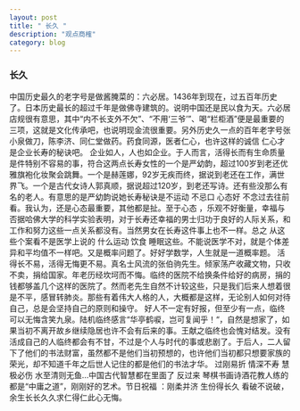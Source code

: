 ```yaml
---
layout: post
title: " 长久 "
description: "观点商榷"
category: blog
---
```


### 长久
中国历史最久的老字号是做酱腌菜的：六必居。1436年到现在，过五百年历史了。日本历史最长的超过千年是做佛寺建筑的。说明中国还是民以食为天。六必居店规很有意思，其中“内不长支外不欠”、“不用‘三爷’”、喝“栏柜酒”便是最重要的三项，这就是文化传承吧，也说明现金流很重要。另外历史久一点的百年老字号张小泉做刀，陈李济、同仁堂做药。药食同源，医者仁心，也许这样的诚信 仁心才是企业长寿的秘诀吧。
企业如人，人也如企业。于人而言，活得长而有生命质量是件特别不容易的事，符合这两点长寿女性的一个是严幼韵，超过100岁到老还优雅旗袍化妆聚会跳舞。一个是赫莲娜，92岁无疾而终，据说到老还在工作，满世界飞。一个是古代女诗人郭真顺，据说超过120岁，到老还写诗。还有些没那么有名的老人。有意思的是严幼韵说她长寿秘诀是不运动 不忌口 心态好 不念过去往前看。我认为，还是心态最重要，其他都是扯。至于心态 ，乐观不好衡量，幸福与否据哈佛大学的科学实验表明，对于长寿还幸福的男士归功于良好的人际关系，和工作和努力这些一点关系都没有。当然男女在长寿这件事上也不一样。总之 从这些个案看不是医学上说的 什么运动 饮食 睡眠这些。不能说医学不对，就是个体差异和平均值不一样吧。又是概率问题了。好好学数学，人生就是一道概率题。
活得长不易，活得无悔更不易。真名士风流的张伯驹先生。倾家荡产收藏文物，只收不卖，捐给国家。年老历经坎坷而不悔。临终的医院不给换条件给好的病房，捐的钱都够盖几个这样的医院了。然而老先生自然不计较这些，只是我们后来人想着很是不平，感冒转肺炎。那些有着伟大人格的人，大概都是这样，无论别人如何对待自己，总是会坚持自己的原则和操守。 好人不一定有好报，但至少有一点，临终可以无悔含笑九泉。陆机临终感言“华亭鹤唳，岂可复闻乎！“，自然是想家了，如果当初不离开故乡继续隐居也许不会有后来的事。王献之临终也会愧对结发。没有活成自己的人临终都会有不甘，不过是个人与时代的事或悲剧了。于后人，二人留下了他们的书法财富，虽然都不是他们当初预想的，也许他们当初都只想要家族的荣光，却不知道千年之后世人记住的都是他们的书法才华。
过刚易折 情深不寿 慧极必伤 水至清则无鱼…中国古代智慧都在里面了 反过来 琴棋书画诗酒花教人练的都是“中庸之道”，刚刚好的艺术。节日祝福 ：刚柔并济 生份得长久 看破不说破，余生长长久久求仁得仁此心无悔。
